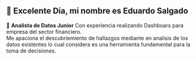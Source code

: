 ##  👋 Excelente Dia, mi nombre es Eduardo Salgado

🎯 **Analista de Datos Junior** Con experiencia realizando Dashboars para empresa del sector financiero.  
Me apaciona el descubriemiento de hallazgos mediante en analisis de los datos existentes lo cual considera es una herramienta fundamental  para la toma de decisiones.

<!--
**Eduard90210/Eduard90210** is a ✨ _special_ ✨ repository because its `README.md` (this file) appears on your GitHub profile.

Here are some ideas to get you started:

- 🔭 I’m currently working on ...
- 🌱 I’m currently learning ...
- 👯 I’m looking to collaborate on ...
- 🤔 I’m looking for help with ...
- 💬 Ask me about ...
- 📫 How to reach me: ...
- 😄 Pronouns: ...
- ⚡ Fun fact: ...
-->
